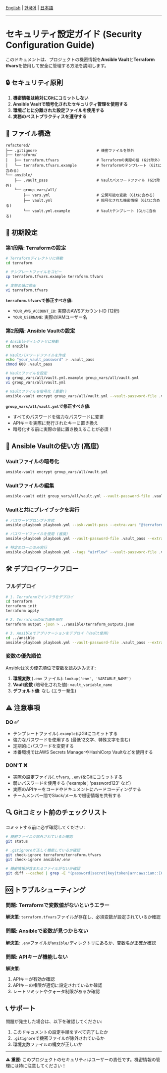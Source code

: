 [English](./SECURITY.md) | [한국어](./SECURITY.ko.md) | [日本語](./SECURITY.ja.md)

---

# セキュリティ設定ガイド (Security Configuration Guide)

このドキュメントは、プロジェクトの機密情報を**Ansible Vault**と**Terraform tfvars**を使用して安全に管理する方法を説明します。

## 🔒 セキュリティ原則

1.  **機密情報は絶対にGitにコミットしない**
2.  **Ansible Vaultで暗号化されたセキュリティ管理を使用する**
3.  **環境ごとに分離された設定ファイルを使用する**
4.  **実務のベストプラクティスを遵守する**

## 📁 ファイル構造

```
refactored/
├── .gitignore                           # 機密ファイルを除外
├── terraform/
│   ├── terraform.tfvars                 # Terraformの実際の値 (Git除外)
│   └── terraform.tfvars.example         # Terraformのテンプレート (Gitに含める)
└── ansible/
    ├── .vault_pass                      # Vaultパスワードファイル (Git除外)
    └── group_vars/all/
        ├── vars.yml                     # 公開可能な変数 (Gitに含める)
        ├── vault.yml                    # 暗号化された機密情報 (Gitに含める)
        └── vault.yml.example            # Vaultテンプレート (Gitに含める)
```

## 🚀 初期設定

### 第1段階: Terraformの設定

```bash
# Terraformディレクトリに移動
cd terraform

# テンプレートファイルをコピー
cp terraform.tfvars.example terraform.tfvars

# 実際の値に修正
vi terraform.tfvars
```

**`terraform.tfvars`で修正すべき値:**

- `YOUR_AWS_ACCOUNT_ID`: 実際のAWSアカウントID (12桁)
- `YOUR_USERNAME`: 実際のIAMユーザー名

### 第2段階: Ansible Vaultの設定

```bash
# Ansibleディレクトリに移動
cd ansible

# Vaultパスワードファイルを作成
echo "your_vault_password" > .vault_pass
chmod 600 .vault_pass

# Vaultファイルを設定
cp group_vars/all/vault.yml.example group_vars/all/vault.yml
vi group_vars/all/vault.yml

# Vaultファイルを暗号化 (重要!)
ansible-vault encrypt group_vars/all/vault.yml --vault-password-file .vault_pass
```

**`group_vars/all/vault.yml`で修正すべき値:**

- すべてのパスワードを強力なパスワードに変更
- APIキーを実際に発行されたキーに置き換え
- 暗号化する前に実際の値に置き換えることが必須！

## 🔐 Ansible Vaultの使い方 (高度)

### Vaultファイルの暗号化

```bash
ansible-vault encrypt group_vars/all/vault.yml
```

### Vaultファイルの編集

```bash
ansible-vault edit group_vars/all/vault.yml --vault-password-file .vault_pass
```

### Vaultと共にプレイブックを実行

```bash
# パスワードプロンプト方式
ansible-playbook playbook.yml --ask-vault-pass --extra-vars "@terraform_outputs.json"

# パスワードファイルを使用 (推奨)
ansible-playbook playbook.yml --vault-password-file .vault_pass --extra-vars "@terraform_outputs.json"

# 特定のロールのみ実行
ansible-playbook playbook.yml --tags "airflow" --vault-password-file .vault_pass --extra-vars "@terraform_outputs.json"
```

## 🛠️ デプロイワークフロー

### フルデプロイ

```bash
# 1. Terraformでインフラをデプロイ
cd terraform
terraform init
terraform apply

# 2. Terraformの出力値を保存
terraform output -json > ../ansible/terraform_outputs.json

# 3. Ansibleでアプリケーションをデプロイ (Vault使用)
cd ../ansible
ansible-playbook playbook.yml --vault-password-file .vault_pass --extra-vars "@terraform_outputs.json"
```

### 変数の優先順位

Ansibleは次の優先順位で変数を読み込みます:

1.  **環境変数** (`.env` ファイル): `lookup('env', 'VARIABLE_NAME')`
2.  **Vault変数** (暗号化された値): `vault_variable_name`
3.  **デフォルト値**: なし (エラー発生)

## ⚠️ 注意事項

### DO ✅

- テンプレートファイル(`.example`)はGitにコミットする
- 強力なパスワードを使用する (最低12文字、特殊文字を含む)
- 定期的にパスワードを変更する
- 本番環境ではAWS Secrets ManagerやHashiCorp Vaultなどを使用する

### DON'T ❌

- 実際の設定ファイル(`.tfvars`, `.env`)をGitにコミットする
- 弱いパスワードを使用する ('example', 'password123' など)
- 実際のAPIキーをコードやドキュメントにハードコーディングする
- チームメンバー間でSlack/メールで機密情報を共有する

## 🔍 Gitコミット前のチェックリスト

コミットする前に必ず確認してください:

```bash
# 機密ファイルが除外されているか確認
git status

# .gitignoreが正しく機能しているか確認
git check-ignore terraform/terraform.tfvars
git check-ignore ansible/.env

# 機密情報が含まれるファイルがないか確認
git diff --cached | grep -E "(password|secret|key|token|arn:aws:iam::[0-9]+)"
```

## 🆘 トラブルシューティング

### 問題: Terraformで変数値がないというエラー

**解決策**: `terraform.tfvars`ファイルが存在し、必須変数が設定されているか確認

### 問題: Ansibleで変数が見つからない

**解決策**: `.env`ファイルが`ansible/`ディレクトリにあるか、変数名が正確か確認

### 問題: APIキーが機能しない

**解決策**:

1.  APIキーが有効か確認
2.  APIキーの権限が適切に設定されているか確認
3.  レートリミットやクォータ制限があるか確認

## 📞 サポート

問題が発生した場合は、以下を確認してください:

1.  このドキュメントの設定手順をすべて完了したか
2.  `.gitignore`で機密ファイルが除外されているか
3.  環境変数ファイルの構文が正しいか

---

**⚠️ 重要**: このプロジェクトのセキュリティはユーザーの責任です。機密情報の管理には特に注意してください！
